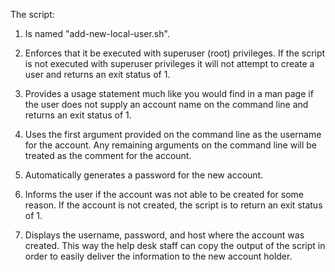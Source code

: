 The script:

1) Is named "add-new-local-user.sh".

2) Enforces that it be executed with superuser (root) privileges. If the script is not executed with superuser privileges it will not attempt to create a user 
and returns an exit status of 1.

3) Provides a usage statement much like you would find in a man page if the user does not supply an account name on the command line and returns an exit status of 1.

4) Uses the first argument provided on the command line as the username for the account.  Any remaining arguments on the command line will be treated as 
the comment for the account.

5) Automatically generates a password for the new account.

6) Informs the user if the account was not able to be created for some reason.  If the account is not created, the script is to return an exit status of 1.

7) Displays the username, password, and host where the account was created.  This way the help desk staff can copy the output of the script in order 
to easily deliver the information to the new account holder.
